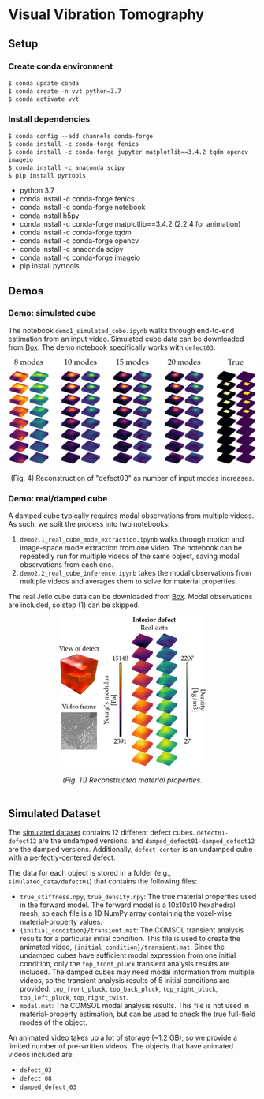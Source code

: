 # Visual Vibration Tomography
## Setup
### Create conda environment
```
$ conda update conda
$ conda create -n vvt python=3.7
$ conda activate vvt
```
### Install dependencies
```
$ conda config --add channels conda-forge
$ conda install -c conda-forge fenics
$ conda install -c conda-forge jupyter matplotlib==3.4.2 tqdm opencv imageio
$ conda install -c anaconda scipy
$ pip install pyrtools
```
* python 3.7
* conda install -c conda-forge fenics
* conda install -c conda-forge notebook
* conda install h5py
* conda install -c conda-forge matplotlib==3.4.2 (2.2.4 for animation)
* conda install -c conda-forge tqdm
* conda install -c conda-forge opencv
* conda install -c anaconda scipy
* conda install -c conda-forge imageio
* pip install pyrtools

## Demos
### Demo: simulated cube
The notebook `demo1_simulated_cube.ipynb` walks through end-to-end estimation
from an input video. Simulated cube data can be downloaded from [Box](https://caltech.box.com/s/j6dhsgeuqe89g4fz7qz8aggaag5r4psl). The demo notebook specifically works with `defect03`.

<p align='center'>
    <img src="./assets/nmodes_1.png" alt="Reconstructions" width="600"/>
</p>
<p align='center'>(Fig. 4) Reconstruction of "defect03" as number of input modes increases.</p>


### Demo: real/damped cube

A damped cube typically requires modal observations from multiple videos. 
As such, we split the process into two notebooks:
1. `demo2.1_real_cube_mode_extraction.ipynb` walks through motion and image-space mode
extraction from one video. The notebook can be repeatedly run for multiple videos
of the same object, saving modal observations from each one.
2. `demo2.2_real_cube_inference.ipynb` takes the modal observations from multiple
videos and averages them to solve for material properties.

The real Jello cube data can be downloaded from [Box](https://caltech.box.com/s/ii4qejdnypagmg18pbi2usk1i4hky41c). Modal observations are included, so step (1) can be skipped.

<center>
<p>
    <img src="./assets/real_cube_recon.png" alt="Jello Cube Recon." width="300"/>
</p>
</center>
<center><em>(Fig. 11) Reconstructed material properties.</em></center>
<br>

## Simulated Dataset
The [simulated dataset](https://caltech.box.com/s/j6dhsgeuqe89g4fz7qz8aggaag5r4psl) 
contains 12 different defect cubes. `defect01-defect12` 
are the undamped versions, and `damped_defect01-damped_defect12` are the damped
versions. Additionally, `defect_center` is an undamped cube with a perfectly-centered
defect.

The data for each object is stored in a folder (e.g., `simulated_data/defect01`)
that contains the following files:
* `true_stiffness.npy`, `true_density.npy`: The true material properties used in
the forward model. The forward model is a 10x10x10 hexahedral mesh, so each 
file is a 1D NumPy array containing the voxel-wise material-property values.
* `{initial_condition}/transient.mat`: The COMSOL transient analysis results
for a particular initial condition. This file is used to create the animated
video, `{initial_condition}/transient.mat`. Since the undamped cubes have sufficient
modal expression from one initial condition, only the `top_front_pluck` transient
analysis results are included. The damped cubes may need modal information from
multiple videos, so the transient analysis results of 5 initial conditions are 
provided: `top_front_pluck`, `top_back_pluck`, `top_right_pluck`, `top_left_pluck`,
`top_right_twist`.
* `modal.mat`: The COMSOL modal analysis results. This file is not used in
material-property estimation, but can be used to check
the true full-field modes of the object.

An animated video takes up a lot of storage (~1.2 GB), so we provide a
limited number of pre-written videos. The objects that have animated videos
included are:
* `defect_03`
* `defect_08`
* `damped_defect_03`